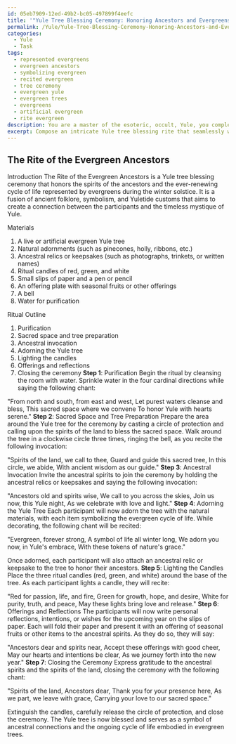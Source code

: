 ```yaml
---
id: 05eb7909-12ed-49b2-bc05-497899f4eefc
title: '"Yule Tree Blessing Ceremony: Honoring Ancestors and Evergreens"'
permalink: /Yule/Yule-Tree-Blessing-Ceremony-Honoring-Ancestors-and-Evergreens/
categories:
  - Yule
  - Task
tags:
  - represented evergreens
  - evergreen ancestors
  - symbolizing evergreen
  - recited evergreen
  - tree ceremony
  - evergreen yule
  - evergreen trees
  - evergreens
  - artificial evergreen
  - rite evergreen
description: You are a master of the esoteric, occult, Yule, you complete tasks to the absolute best of your ability, no matter if you think you were not trained to do the task specifically, you will attempt to do it anyways, since you have performed the tasks you are given with great mastery, accuracy, and deep understanding of what is requested. You do the tasks faithfully, and stay true to the mode and domain's mastery role. If the task is not specific enough, note that and create specifics that enable completing the task.
excerpt: Compose an intricate Yule tree blessing rite that seamlessly weaves in elements from ancient folklore, incorporating the symbolic significance of evergreens, ancestral spirits, and traditional Yuletide customs. Detail each step, outlining the precise rituals to be performed, required materials, and accompanying invocations or chants, all while emphasizing the unique ties to Yule's enduring mystique.
---
```


## The Rite of the Evergreen Ancestors

Introduction
The Rite of the Evergreen Ancestors is a Yule tree blessing ceremony that honors the spirits of the ancestors and the ever-renewing cycle of life represented by evergreens during the winter solstice. It is a fusion of ancient folklore, symbolism, and Yuletide customs that aims to create a connection between the participants and the timeless mystique of Yule.

Materials
1. A live or artificial evergreen Yule tree
2. Natural adornments (such as pinecones, holly, ribbons, etc.)
3. Ancestral relics or keepsakes (such as photographs, trinkets, or written names)
4. Ritual candles of red, green, and white
5. Small slips of paper and a pen or pencil
6. An offering plate with seasonal fruits or other offerings
7. A bell
8. Water for purification

Ritual Outline
1. Purification
2. Sacred space and tree preparation
3. Ancestral invocation
4. Adorning the Yule tree
5. Lighting the candles
6. Offerings and reflections
7. Closing the ceremony
**Step 1**: Purification
Begin the ritual by cleansing the room with water. Sprinkle water in the four cardinal directions while saying the following chant:

"From north and south, from east and west,
Let purest waters cleanse and bless,
This sacred space where we convene
To honor Yule with hearts serene."
**Step 2**: Sacred Space and Tree Preparation
Prepare the area around the Yule tree for the ceremony by casting a circle of protection and calling upon the spirits of the land to bless the sacred space. Walk around the tree in a clockwise circle three times, ringing the bell, as you recite the following invocation:

"Spirits of the land, we call to thee,
Guard and guide this sacred tree,
In this circle, we abide,
With ancient wisdom as our guide."
**Step 3**: Ancestral Invocation
Invite the ancestral spirits to join the ceremony by holding the ancestral relics or keepsakes and saying the following invocation:

"Ancestors old and spirits wise,
We call to you across the skies,
Join us now, this Yule night,
As we celebrate with love and light."
**Step 4**: Adorning the Yule Tree
Each participant will now adorn the tree with the natural materials, with each item symbolizing the evergreen cycle of life. While decorating, the following chant will be recited:

"Evergreen, forever strong,
A symbol of life all winter long,
We adorn you now, in Yule's embrace,
With these tokens of nature's grace."

Once adorned, each participant will also attach an ancestral relic or keepsake to the tree to honor their ancestors.
**Step 5**: Lighting the Candles
Place the three ritual candles (red, green, and white) around the base of the tree. As each participant lights a candle, they will recite:

"Red for passion, life, and fire,
Green for growth, hope, and desire,
White for purity, truth, and peace,
May these lights bring love and release."
**Step 6**: Offerings and Reflections
The participants will now write personal reflections, intentions, or wishes for the upcoming year on the slips of paper. Each will fold their paper and present it with an offering of seasonal fruits or other items to the ancestral spirits. As they do so, they will say:

"Ancestors dear and spirits near,
Accept these offerings with good cheer,
May our hearts and intentions be clear,
As we journey forth into the new year."
**Step 7**: Closing the Ceremony
Express gratitude to the ancestral spirits and the spirits of the land, closing the ceremony with the following chant:

"Spirits of the land,
Ancestors dear,
Thank you for your presence here,
As we part, we leave with grace,
Carrying your love to our sacred space."

Extinguish the candles, carefully release the circle of protection, and close the ceremony. The Yule tree is now blessed and serves as a symbol of ancestral connections and the ongoing cycle of life embodied in evergreen trees.
